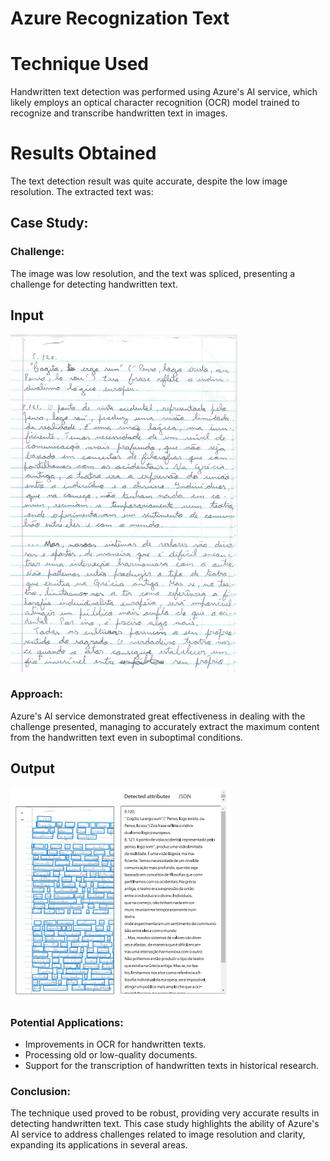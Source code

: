 # Azure Recognization Text


# Technique Used
Handwritten text detection was performed using Azure's AI service, which likely employs an optical character recognition (OCR) model trained to recognize and transcribe handwritten text in images.

# Results Obtained
The text detection result was quite accurate, despite the low image resolution. The extracted text was:

## Case Study:
### Challenge:
The image was low resolution, and the text was spliced, presenting a challenge for detecting handwritten text.

## Input

![Output](Input-AzureRecognitionText.png)


### Approach:
Azure's AI service demonstrated great effectiveness in dealing with the challenge presented, managing to accurately extract the maximum content from the handwritten text even in suboptimal conditions.

## Output

![Output](image.png)

### Potential Applications:
- Improvements in OCR for handwritten texts.
- Processing old or low-quality documents.
- Support for the transcription of handwritten texts in historical research.

### Conclusion:
The technique used proved to be robust, providing very accurate results in detecting handwritten text. This case study highlights the ability of Azure's AI service to address challenges related to image resolution and clarity, expanding its applications in several areas.